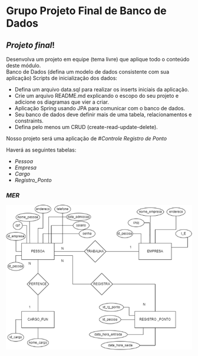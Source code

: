 # Grupo Projeto Final de Banco de Dados

## *Projeto final*!  
Desenvolva um projeto em equipe (tema livre) que aplique todo o conteúdo deste módulo.  
Banco de Dados (defina um modelo de dados consistente com sua aplicação) Scripts de inicialização dos dados:  
* Defina um arquivo data.sql para realizar os inserts iniciais da aplicação.  
* Crie um arquivo README.md explicando o escopo do seu projeto e adicione os diagramas que vier a criar.  
* Aplicação Spring usando JPA para comunicar com o banco de dados.  
* Seu banco de dados deve definir mais de uma tabela, relacionamentos e constraints.  
* Defina pelo menos um CRUD (create-read-update-delete).  



Nosso projeto será uma aplicação de #*Controle Registro de Ponto*  

Haverá as seguintes tabelas:  
* _Pessoa_
* _Empresa_
* _Cargo_
* _Registro_Ponto_

### *MER*
![MRE](img/MER_Projeto.png)